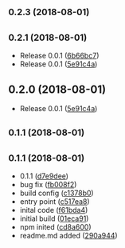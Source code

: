 <a name="0.2.3"></a>
## <small>0.2.3 (2018-08-01)</small>




<a name="0.2.1"></a>
## <small>0.2.1 (2018-08-01)</small>

* Release 0.0.1 ([6b66bc7](https://github.com/abhiagri/workbox-bgsync/commit/6b66bc7))
* Release 0.0.1 ([5e91c4a](https://github.com/abhiagri/workbox-bgsync/commit/5e91c4a))



<a name="0.2.0"></a>
## 0.2.0 (2018-08-01)

* Release 0.0.1 ([5e91c4a](https://github.com/abhiagri/workbox-bgsync/commit/5e91c4a))



<a name="0.1.1"></a>
## <small>0.1.1 (2018-08-01)</small>




<a name="0.1.1"></a>
## <small>0.1.1 (2018-08-01)</small>

* 0.1.1 ([d7e9dee](https://github.com/abhiagri/workbox-bgsync/commit/d7e9dee))
* bug fix ([fb008f2](https://github.com/abhiagri/workbox-bgsync/commit/fb008f2))
* build config ([c1378b0](https://github.com/abhiagri/workbox-bgsync/commit/c1378b0))
* entry point ([c517ea8](https://github.com/abhiagri/workbox-bgsync/commit/c517ea8))
* inital code ([f61bda4](https://github.com/abhiagri/workbox-bgsync/commit/f61bda4))
* initial build ([01eca91](https://github.com/abhiagri/workbox-bgsync/commit/01eca91))
* npm inited ([cd8a600](https://github.com/abhiagri/workbox-bgsync/commit/cd8a600))
* readme.md added ([290a944](https://github.com/abhiagri/workbox-bgsync/commit/290a944))



